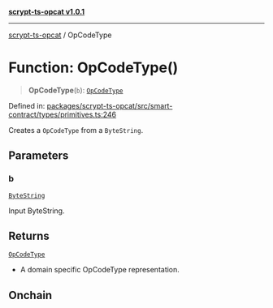 [**scrypt-ts-opcat v1.0.1**](../README.md)

***

[scrypt-ts-opcat](../README.md) / OpCodeType

# Function: OpCodeType()

> **OpCodeType**(`b`): [`OpCodeType`](../type-aliases/OpCodeType.md)

Defined in: [packages/scrypt-ts-opcat/src/smart-contract/types/primitives.ts:246](https://github.com/OPCAT-Labs/ts-tools/blob/e67b8657b34dbf57f8a4f9bdf87cdc2742db16bb/packages/scrypt-ts-opcat/src/smart-contract/types/primitives.ts#L246)

Creates a `OpCodeType` from a `ByteString`.

## Parameters

### b

[`ByteString`](../type-aliases/ByteString.md)

Input ByteString.

## Returns

[`OpCodeType`](../type-aliases/OpCodeType.md)

- A domain specific OpCodeType representation.

## Onchain
